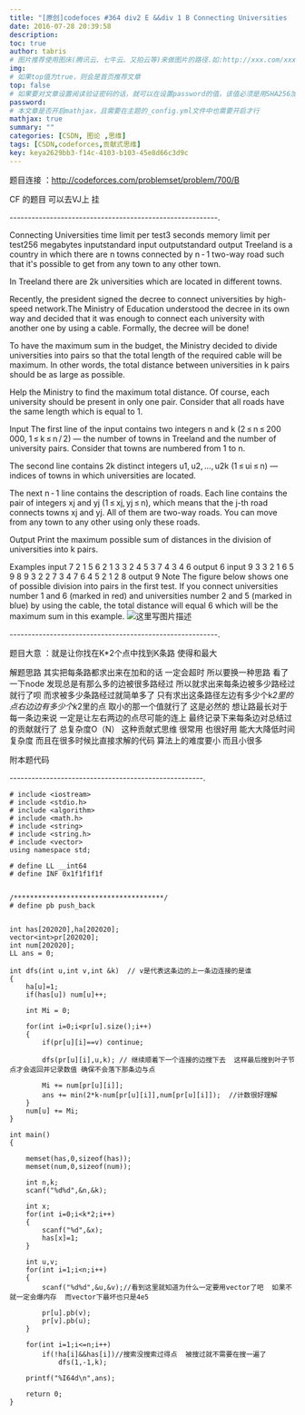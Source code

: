 ```yaml
---
title: "[原创]codefoces #364 div2 E &&div 1 B Connecting Universities   [图论]【求贡献】"
date: 2016-07-28 20:39:58
description:
toc: true
author: tabris
# 图片推荐使用图床(腾讯云、七牛云、又拍云等)来做图片的路径.如:http://xxx.com/xxx.jpg
img:
# 如果top值为true，则会是首页推荐文章
top: false
# 如果要对文章设置阅读验证密码的话，就可以在设置password的值，该值必须是用SHA256加密后的密码，防止被他人识破
password:
# 本文章是否开启mathjax，且需要在主题的_config.yml文件中也需要开启才行
mathjax: true
summary: ""
categories: [CSDN, 图论 ,思维]
tags: [CSDN,codeforces,贡献式思维]
key: keya2629bb3-f14c-4103-b103-45e8d66c3d9c
---
```


题目连接 ：http://codeforces.com/problemset/problem/700/B

CF 的题目  可以去VJ上 挂

---------------------------------------------------------.

Connecting Universities
time limit per test3 seconds
memory limit per test256 megabytes
inputstandard input
outputstandard output
Treeland is a country in which there are n towns connected by n - 1 two-way road such that it's possible to get from any town to any other town.

In Treeland there are 2k universities which are located in different towns.

Recently, the president signed the decree to connect universities by high-speed network.The Ministry of Education understood the decree in its own way and decided that it was enough to connect each university with another one by using a cable. Formally, the decree will be done!

To have the maximum sum in the budget, the Ministry decided to divide universities into pairs so that the total length of the required cable will be maximum. In other words, the total distance between universities in k pairs should be as large as possible.

Help the Ministry to find the maximum total distance. Of course, each university should be present in only one pair. Consider that all roads have the same length which is equal to 1.

Input
The first line of the input contains two integers n and k (2 ≤ n ≤ 200 000, 1 ≤ k ≤ n / 2) — the number of towns in Treeland and the number of university pairs. Consider that towns are numbered from 1 to n.

The second line contains 2k distinct integers u1, u2, ..., u2k (1 ≤ ui ≤ n) — indices of towns in which universities are located.

The next n - 1 line contains the description of roads. Each line contains the pair of integers xj and yj (1 ≤ xj, yj ≤ n), which means that the j-th road connects towns xj and yj. All of them are two-way roads. You can move from any town to any other using only these roads.

Output
Print the maximum possible sum of distances in the division of universities into k pairs.

Examples
input
7 2
1 5 6 2
1 3
3 2
4 5
3 7
4 3
4 6
output
6
input
9 3
3 2 1 6 5 9
8 9
3 2
2 7
3 4
7 6
4 5
2 1
2 8
output
9
Note
The figure below shows one of possible division into pairs in the first test. If you connect universities number 1 and 6 (marked in red) and universities number 2 and 5 (marked in blue) by using the cable, the total distance will equal 6 which will be the maximum sum in this example.
![这里写图片描述](http://codeforces.com/predownloaded/61/49/6149e2f469fa7a7fe805332eefa2da87974c9d6f.png)

---------------------------------------------------------.

题目大意 ：就是让你找在K*2个点中找到K条路 使得和最大

解题思路
		其实把每条路都求出来在加和的话 一定会超时  所以要换一种思路  看了一下node 发现总是有那么多的边被很多路经过
		所以就求出来每条边被多少路经过就行了呗
		而求被多少条路经过就简单多了 只有求出这条路径左边有多少个k*2里的点右边边有多少个k*2里的点  取小的那一个值就行了
		这是必然的 想让路最长对于每一条边来说 一定是让左右两边的点尽可能的连上
		最终记录下来每条边对总结过的贡献就行了  总复杂度O（N）
		这种贡献式思维 很常用 也很好用 能大大降低时间复杂度  而且在很多时候比直接求解的代码 算法上的难度要小 而且小很多

附本题代码

-----------------------------------------------------.
```
# include <iostream>
# include <stdio.h>
# include <algorithm>
# include <math.h>
# include <string>
# include <string.h>
# include <vector>
using namespace std;

# define LL __int64
# define INF 0x1f1f1f1f


/*************************************/
# define pb push_back


int has[202020],ha[202020];
vector<int>pr[202020];
int num[202020];
LL ans = 0;

int dfs(int u,int v,int &k)  // v是代表这条边的上一条边连接的是谁
{
    ha[u]=1;
    if(has[u]) num[u]++;

    int Mi = 0;

    for(int i=0;i<pr[u].size();i++)
    {
        if(pr[u][i]==v) continue;

        dfs(pr[u][i],u,k); // 继续顺着下一个连接的边搜下去  这样最后搜到叶子节点才会返回并记录数值 确保不会落下那条边与点

        Mi += num[pr[u][i]];
        ans += min(2*k-num[pr[u][i]],num[pr[u][i]]);  //计数很好理解
    }
    num[u] += Mi;
}

int main()
{

    memset(has,0,sizeof(has));
    memset(num,0,sizeof(num));

    int n,k;
    scanf("%d%d",&n,&k);

    int x;
    for(int i=0;i<k*2;i++)
    {
        scanf("%d",&x);
        has[x]=1;
    }

    int u,v;
    for(int i=1;i<n;i++)
    {
        scanf("%d%d",&u,&v);//看到这里就知道为什么一定要用vector了吧  如果不 就一定会爆内存  而vector下最坏也只是4e5

        pr[u].pb(v);
        pr[v].pb(u);
    }

    for(int i=1;i<=n;i++)
        if(!ha[i]&&has[i])//搜索没搜索过得点  被搜过就不需要在搜一遍了
            dfs(1,-1,k);

    printf("%I64d\n",ans);

    return 0;
}


```